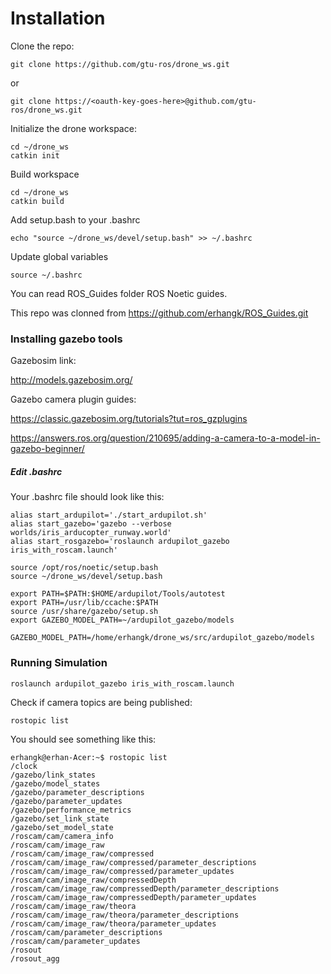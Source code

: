 # Installation

Clone the repo:

```
git clone https://github.com/gtu-ros/drone_ws.git
```

or

```
git clone https://<oauth-key-goes-here>@github.com/gtu-ros/drone_ws.git
```

Initialize the drone workspace:

```
cd ~/drone_ws
catkin init
```

Build workspace

```
cd ~/drone_ws
catkin build
```

Add setup.bash to your .bashrc

```
echo "source ~/drone_ws/devel/setup.bash" >> ~/.bashrc
```

Update global variables

```
source ~/.bashrc
```

You can read ROS_Guides folder ROS Noetic guides.

This repo was clonned from https://github.com/erhangk/ROS_Guides.git

### Installing gazebo tools

Gazebosim link:

http://models.gazebosim.org/

Gazebo camera plugin guides:

https://classic.gazebosim.org/tutorials?tut=ros_gzplugins

https://answers.ros.org/question/210695/adding-a-camera-to-a-model-in-gazebo-beginner/

##### Edit .bashrc

Your .bashrc file should look like this:

```
alias start_ardupilot='./start_ardupilot.sh'
alias start_gazebo='gazebo --verbose worlds/iris_arducopter_runway.world'
alias start_rosgazebo='roslaunch ardupilot_gazebo iris_with_roscam.launch'

source /opt/ros/noetic/setup.bash
source ~/drone_ws/devel/setup.bash

export PATH=$PATH:$HOME/ardupilot/Tools/autotest
export PATH=/usr/lib/ccache:$PATH
source /usr/share/gazebo/setup.sh
export GAZEBO_MODEL_PATH=~/ardupilot_gazebo/models

GAZEBO_MODEL_PATH=/home/erhangk/drone_ws/src/ardupilot_gazebo/models
```

### Running Simulation

```
roslaunch ardupilot_gazebo iris_with_roscam.launch
```

Check if camera topics are being published:

```
rostopic list
```

You should see something like this:

```
erhangk@erhan-Acer:~$ rostopic list
/clock
/gazebo/link_states
/gazebo/model_states
/gazebo/parameter_descriptions
/gazebo/parameter_updates
/gazebo/performance_metrics
/gazebo/set_link_state
/gazebo/set_model_state
/roscam/cam/camera_info
/roscam/cam/image_raw
/roscam/cam/image_raw/compressed
/roscam/cam/image_raw/compressed/parameter_descriptions
/roscam/cam/image_raw/compressed/parameter_updates
/roscam/cam/image_raw/compressedDepth
/roscam/cam/image_raw/compressedDepth/parameter_descriptions
/roscam/cam/image_raw/compressedDepth/parameter_updates
/roscam/cam/image_raw/theora
/roscam/cam/image_raw/theora/parameter_descriptions
/roscam/cam/image_raw/theora/parameter_updates
/roscam/cam/parameter_descriptions
/roscam/cam/parameter_updates
/rosout
/rosout_agg
```
